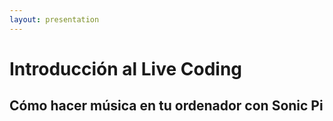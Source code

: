 ```yaml
---
layout: presentation
---
```


# Introducción al Live Coding

## Cómo hacer música en tu ordenador con Sonic Pi